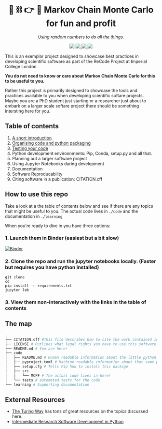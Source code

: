 <h1 align="center">🎲 ⛓️ 👉 🧪 Markov Chain Monte Carlo for fun and profit</h1>
<p align="center">
    <em>Using random numbers to do all the things.</em>
</p>

<p align="center">
<img src="https://github.com/Imperial-CMTH/koala/actions/workflows/ci.yml/badge.svg"/>
<a href="https://zenodo.org/badge/latestdoi/422218038">
    <img src="https://zenodo.org/badge/422218038.svg"/>
</a>
<a href="https://wfxr.mit-license.org/2017">
        <img src="https://img.shields.io/badge/License-MIT-brightgreen.svg"/>
</a>
<a href="https://mybinder.org/v2/gh/TomHodson/ReCoDE_MCMCFF/HEAD">
        <img src="https://mybinder.org/badge_logo.svg"/>
</a>
</p>

This is an exemplar project designed to showcase best practices in developing scientific software as part of the ReCode Project at Imperial College London. 

**You do not need to know or care about Markov Chain Monte Carlo for this to be useful to you.**

Rather this project is primarily designed to showcase the tools and practices available to you when developing scientific softare projects. Maybe you are a PhD student just starting or a researcher just about to embark on a larger scale softare project there should be something intersting here for you.

## Table of contents
1. [A short introduction][intro] 
1. [Organising code and python packaging][packaging]
1. [Testing your code][testing]
1. Python development environnments: Pip, Conda, setup.py and all that. 
1. Planning out a larger software project
1. Using Jupyter Notebooks during development
1. Documentation
1. Software Reproducability
1. Citing software in a publication: CITATION.cff

## How to use this repo

Take a look at a the table of contents below and see if there are any topics that might be useful to you. The actual code lives in `./code` and the documentation in `./learning`

When you're ready to dive in you have three options:
### 1. Launch them in Binder (easiest but a bit slow)
[![Binder](https://mybinder.org/badge_logo.svg)](https://mybinder.org/v2/gh/TomHodson/ReCoDE_MCMCFF/HEAD?labpath=learning%2F01%20Introduction.ipynb)

### 2. Clone the repo and run the jupyter notebooks locally. (Faster but requires you have python installed)

```
git clone 
cd 
pip install -r requirements.txt
jupyter lab
```

### 3. View them non-interactively with the links in the table of contents


## The map
``` bash
.
├── CITATION.cff #This file describes how to cite the work contained in this repository.
├── LICENSE # Outlines what legal rights you have to use this software.
├── README.md # You are here!
├── code 
│   ├── README.md # Human readable information about the little python package in here
│   ├── pyproject.toml # Machine readable information about that same package
│   ├── setup.cfg # Tells Pip how to install this package
│   ├── src
│   │   └── MCFF # The actual code lives in here!
│   └── tests # automated tests for the code
└── learning # Supporting documentation
```

## External Resources
- [The Turing Way](https://the-turing-way.netlify.app/) has tons of great resources on the topics discussed here. 
- [Intermediate Research Software Development in Python](https://carpentries-incubator.github.io/python-intermediate-development/index.html)



[TDD]: learning/01%20Introduction.ipynb
[intro]: learning/01%20Introduction.ipynb
[packaging]: learning/02%20Packaging%20it%20up.ipynb
[testing]: learning/02%20Testing.ipynb
